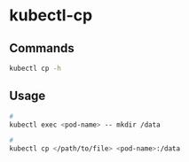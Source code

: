 # kubectl-cp

## Commands

```sh
kubectl cp -h
```

## Usage

```sh
#
kubectl exec <pod-name> -- mkdir /data

#
kubectl cp </path/to/file> <pod-name>:/data
```
